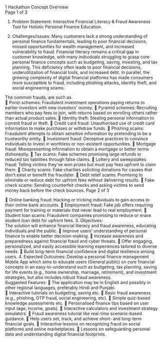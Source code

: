 1
 Hackathon Concept Overview  
Page 1 of 3 
 
1.  Problem Statement: 
Interactive  Financial  Literacy  &  Fraud  Awareness  Tool  for  Holistic  Personal 
Finance Education. 
 
2.  Challenges/issues: 
Many  customers  lack  a  strong  understanding  of  personal  finance  fundamentals, 
leading to poor financial decisions, missed opportunities for wealth management, and 
increased vulnerability to fraud. 
Financial literacy remains a critical gap in customer knowledge, with many individuals 
struggling  to  grasp  core  personal  finance  concepts  such  as  budgeting,  saving, 
investing,  and  tax  planning.  This  deficiency  often  leads  to  poor  financial  decisions, 
underutilization  of  financial  tools,  and  increased  debt.  In  parallel,  the  growing 
complexity  of  digital  financial  platforms  has  made  consumers  more  susceptible  to 
fraud, including phishing attacks, identity theft, and social engineering scams. 
 
The common frauds, are such as  
 Ponzi  schemes:  Fraudulent  investment  operations  paying  returns  to 
earlier investors with new investors' money. 
 Pyramid schemes: Recruiting members who pay fees to join, with returns 
based on enrolling others rather than actual product sales. 
 Identity theft: Stealing personal information to commit fraud or theft. 
 Credit card fraud: Unauthorised use of credit card information to make 
purchases or withdraw funds. 
 Phishing scams: Fraudulent attempts to obtain sensitive information by 
pretending to be a trustworthy entity. 
 Investment fraud: Deceptive practices to convince individuals to invest 
in worthless or non-existent opportunities. 
 Mortgage  fraud:  Misrepresenting  information  to  obtain  a  mortgage  or 
better terms dishonestly. 
 Tax  scams:  Fake  schemes  promising  large  refunds  or  reduced  tax 
liabilities through false claims. 
 Lottery and sweepstakes fraud: Telling victims they've won prizes but 
must pay fees upfront to claim them. 
 Charity scams: Fake charities soliciting donations for causes that don't 
exist or benefit the fraudster. 
 Debt relief scams: Promising to eliminate or reduce debt for upfront fees 
without delivering results. 
 Fake  check  scams:  Sending  counterfeit  checks  and  asking  victims  to 
send money back before the check bounces. 
Page 2 of 3 
 
 Online banking fraud: Hacking or tricking individuals to gain access to 
their online bank accounts. 
 Employment  fraud:  Fake  job  offers  requiring  payment  for  training  or 
materials that never lead to real employment. 
 Student  loan  scams:  Fraudulent  companies  promising  to  reduce  or 
erase student loan debt for upfront fees. 
3.  Objectives:  
The  solution  will  enhance  financial  literacy  and  fraud  awareness,  educating 
individuals and the public. 
 Improve  users'  understanding  of  personal  finance  to  enable  better 
decision-making. 
 Increase  awareness  and  preparedness  against  financial  fraud  and  cyber 
threats. 
 Offer engaging, personalized, and easily accessible learning experiences 
tailored to diverse needs. 
 Build long-term financial confidence and digital resilience among users. 
4.  Expected Outcomes: 
Develop a personal finance management Mobile App   which aims to educate 
users  (General  public)  on  core  financial  concepts  in  an  easy-to-understand 
such as budgeting, tax planning, saving for life events (e.g., home ownership, 
marriage, retirement), and investment strategies, but also includes robust fraud 
awareness.  
Suggested Features: 
 The application may be in English and possibly in other regional languages, 
preferably Hindi and Punjabi.  
 Interactive tutorials on budgeting, saving etc. 
 Basic fraud awareness (e.g., phishing, OTP fraud, social engineering, etc). 
 Simple quiz-based knowledge assessments etc. 
 Personalised finance tips based on user input (age, income, goals). 
 Interactive calculators and investment strategy simulators. 
 Fraud awareness tutorial like real-time scenario-based guidance. 
 Help users set, track, and achieve short- and long-term financial goals. 
 Interactive  lessons  on  recognizing  fraud  on  social  platforms  and  online 
marketplaces. 
 Lessons on safeguarding personal data and understanding digital financial 
footprints. 
  
 
